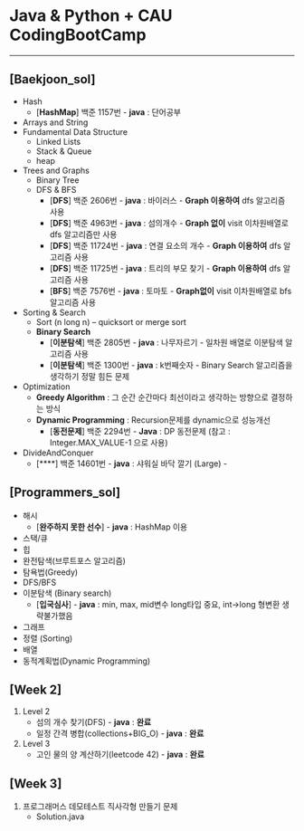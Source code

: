# Java & Python + CAU CodingBootCamp
---

[Baekjoon_sol]
---
- Hash
	- [**HashMap**] 백준 1157번 - **java** : 단어공부
- Arrays and String
- Fundamental Data Structure
	- Linked Lists
	- Stack & Queue
	- heap
- Trees and Graphs
	- Binary Tree
	- DFS & BFS
		- [**DFS**] 백준 2606번 - **java** : 바이러스 - **Graph 이용하여** dfs 알고리즘 사용
		- [**DFS**] 백준 4963번 - **java** : 섬의개수 - **Graph 없이** visit 이차원배열로 dfs 알고리즘만 사용
		- [**DFS**] 백준 11724번 - **java** : 연결 요소의 개수 - **Graph 이용하여** dfs 알고리즘 사용
		- [**DFS**] 백준 11725번 - **java** : 트리의 부모 찾기 - **Graph 이용하여** dfs 알고리즘 사용
		- [**BFS**] 백준 7576번 - **java** : 토마토 - **Graph없이** visit 이차원배열로 bfs 알고리즘 사용
- Sorting & Search
	- Sort (n long n) – quicksort or merge sort
	- **Binary Search**
		- [**이분탐색**] 백준 2805번 - **java** : 나무자르기  - 일차원 배열로 이분탐색 알고리즘 사용
		- [**이분탐색**] 백준 1300번 - **java** : k번째숫자 - Binary Search 알고리즘을 생각하기 정말 힘든 문제
- Optimization
	- **Greedy Algorithm**  : 그 순간 순간마다 최선이라고 생각하는 방향으로 결정하는 방식 
	- **Dynamic Programming** : Recursion문제를 dynamic으로 성능개선
		- [**동전문제**] 백준 2294번 - **Java** : DP 동전문제 (참고 : Integer.MAX_VALUE-1 으로 사용)
- DivideAndConquer
	- [****] 백준 14601번 - **java** : 샤워실 바닥 깔기 (Large) - 

[Programmers_sol]
---
- 해시
	- [**완주하지 못한 선수**] - **java** : HashMap 이용
- 스택/큐
- 힙
- 완전탐색(브루트포스 알고리즘)
- 탐욕법(Greedy)
- DFS/BFS
- 이분탐색 (Binary search)
	- [**입국심사**] - **java** : min, max, mid변수 long타입 중요, int->long 형변환 생략불가했음
- 그래프 
- 정렬 (Sorting)
- 배열 
- 동적계획법(Dynamic Programming)
	
[Week 2]
---
1. Level 2
	- 섬의 개수 찾기(DFS) - **java** : **완료**
	- 일정 간격 병합(collections+BIG_O) - **java** : **완료**
2. Level 3
	- 고인 물의 양 계산하기(leetcode 42) - **java** : **완료**

[Week 3]
---
1. 프로그래머스 데모테스트 직사각형 만들기 문제
	- Solution.java
